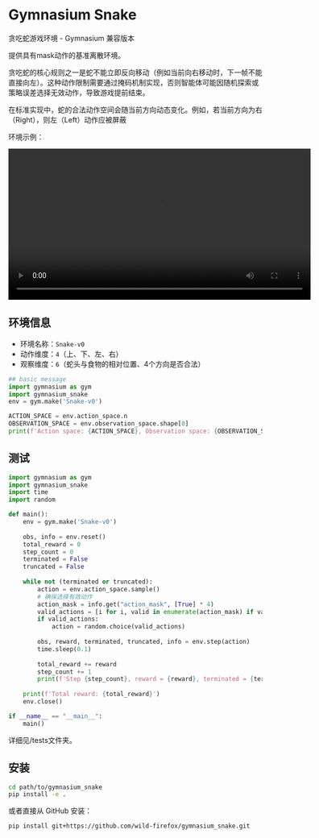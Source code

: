 # Gymnasium Snake

贪吃蛇游戏环境 - Gymnasium 兼容版本     

提供具有mask动作的基准离散环境。  

贪吃蛇的核心规则之一是​​蛇不能立即反向移动​​（例如当前向右移动时，下一帧不能直接向左）。这种动作限制需要通过掩码机制实现，否则智能体可能因随机探索或策略误差选择无效动作，导致游戏提前结束。

在标准实现中，蛇的合法动作空间会随当前方向动态变化。例如，若当前方向为右（Right），则左（Left）动作应被屏蔽

环境示例：
    <div style="text-align: center;">
        <video controls width="600">
            <source src="video\rl-video-episode-0.mp4" type="video/mp4">
            Your browser does not support the video tag.
        </video>
    </div>
## 环境信息

- 环境名称：`Snake-v0`
- 动作维度：`4`（上、下、左、右）
- 观察维度：`6`（蛇头与食物的相对位置、4个方向是否合法）

```python
## basic message
import gymnasium as gym
import gymnasium_snake
env = gym.make('Snake-v0')

ACTION_SPACE = env.action_space.n
OBSERVATION_SPACE = env.observation_space.shape[0]
print(f'Action space: {ACTION_SPACE}, Observation space: {OBSERVATION_SPACE}')
```
## 测试
```python
import gymnasium as gym
import gymnasium_snake
import time
import random

def main():
    env = gym.make('Snake-v0')
    
    obs, info = env.reset()
    total_reward = 0
    step_count = 0
    terminated = False
    truncated = False
    
    while not (terminated or truncated):
        action = env.action_space.sample()
        # 确保选择有效动作
        action_mask = info.get("action_mask", [True] * 4)
        valid_actions = [i for i, valid in enumerate(action_mask) if valid]
        if valid_actions:
            action = random.choice(valid_actions)
        
        obs, reward, terminated, truncated, info = env.step(action)
        time.sleep(0.1)
        
        total_reward += reward
        step_count += 1
        print(f'Step {step_count}, reward = {reward}, terminated = {terminated}, truncated = {truncated}')
    
    print(f'Total reward: {total_reward}')
    env.close()

if __name__ == "__main__":
    main()
```
详细见/tests文件夹。

## 安装

```bash
cd path/to/gymnasium_snake
pip install -e .
```
或者直接从 GitHub 安装：  

```bash
pip install git+https://github.com/wild-firefox/gymnasium_snake.git
```